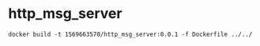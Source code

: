 # http_msg_server

```shell
docker build -t 1569663570/http_msg_server:0.0.1 -f Dockerfile ../../
```
